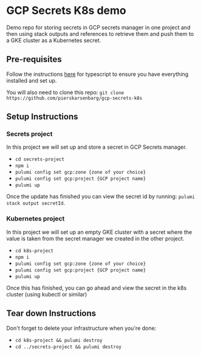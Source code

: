 # GCP Secrets K8s demo

Demo repo for storing secrets in GCP secrets manager in one project and then using stack outputs and references to retrieve them and push them to a GKE cluster as a Kubernetes secret.

## Pre-requisites

Follow the instructions [here](https://www.pulumi.com/docs/clouds/gcp/get-started/begin/) for typescript to ensure you have everything installed and set up.

You will also need to clone this repo: `git clone https://github.com/pierskarsenbarg/gcp-secrets-k8s`

## Setup Instructions

### Secrets project

In this project we will set up and store a secret in GCP Secrets manager.

- `cd secrets-project`
- `npm i`
- `pulumi config set gcp:zone {zone of your choice}`
- `pulumi config set gcp:project {GCP project name}`
- `pulumi up`

Once the update has finished you can view the secret id by running: `pulumi stack output secretId`.

### Kubernetes project

In this project we will set up an empty GKE cluster with a secret where the value is taken from the secret manager we created in the other project.

- `cd k8s-project`
- `npm i`
- `pulumi config set gcp:zone {zone of your choice}`
- `pulumi config set gcp:project {GCP project name}`
- `pulumi up`

Once this has finished, you can go ahead and view the secret in the k8s cluster (using kubectl or similar)

## Tear down Instructions

Don't forget to delete your infrastructure when you're done:

- `cd k8s-project && pulumi destroy`
- `cd ../secrets-project && pulumi destroy`